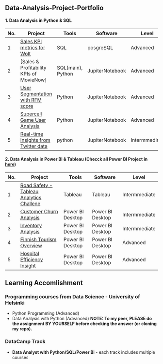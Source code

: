 ## Data-Analysis-Project-Portfolio
  #### 1.  Data Analysis in Python & SQL
  
  | No. | Project | Tools | Software | Level |
  |----------|----------|----------|----------|----------|
  | 1 | [Sales KPI metrics for Wolt](https://github.com/Hannah-Abi/Sales-KPIs---delivery-service)| SQL | posgreSQL | Advanced |
  | 2 | [Sales & Profitability KPIs of MovieNow] | SQL(main), Python | JupiterNotebook | Advanced | 
  | 3 | [User Segmentation with RFM score](https://github.com/Hannah-Abi/user-segmentation-analysis-Wolt) | Python | JupiterNotebook | Advanced |
  | 4 | [Supercell Game User Analysis](https://github.com/Hannah-Abi/mobile-game-analytics) | Python | JupiterNotebook | Advanced |
  | 5 | [Real-time Insights from Twitter data](https://github.com/Hannah-Abi/Twitter-a-hot-trend) | python | JupiterNotebook | Intermmediate |

  #### 2.  Data Analysis in Power BI & Tableau (Checck all Power BI Project in [here](https://github.com/Hannah-Abi/Power-BI-Data-Analysis-Projects.git))

| No. | Project | Tools | Software | Level |
|----------|----------|----------|----------|----------|
| 1 | [Road Safety - Tableau Analytics Challene](https://github.com/Hannah-Abi/Road-Safety-in-Finland) | Tableau | Tableau | Intermmediate |
| 2 | [Customer Churn Analysis](https://github.com/Hannah-Abi/Power-BI-Data-Analysis-Projects/tree/2909f84d1371ce23f4d772c2df6512b47ea8fed4/Customer%20Churn%20Analysis) | Power BI Desktop | Power BI Desktop | Intermmediate |
| 3 | [Inventory Analysis](https://github.com/Hannah-Abi/Power-BI-Data-Analysis-Projects/tree/201891352e317bbc792f7cd897a9ca08cb7fec9c/Inventory%20Analysis) | Power BI Desktop | Power BI Desktop | Intermmediate |
| 4 | [Finnish Tourism Overview](https://github.com/Hannah-Abi/Finnish-tourism-overview) | Power BI Desktop | Power BI Desktop | Advanced |
| 5 | [Hospital Efficiency Insight](https://github.com/Hannah-Abi/Power-BI-Data-Analysis-Projects/tree/3fcc41c107e500deac8a9b0a189ccabe29aec071/Hospital%20Efficiency%20Insight) | Power BI Desktop | Power BI Desktop | Advanced |

## Learning Accomlishment 
### Programming courses from Data Science - University of Helsinki
- Python Programming (Advanced)
- Data Analysis with Python (Advanced)
**NOTE: To my peer, PLEASE do the assignment BY YOURSELF before checking the answer (or cloning my repo).**
### DataCamp Track 
- **Data Analyst with Python/SQL/Power BI** - each track includes multiple courses 



